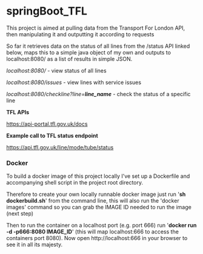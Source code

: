 # springBoot_TFL


This project is aimed at pulling data from the Transport For London API, then manipulating it and outputting it according to requests

So far it retrieves data on the status of all lines from the /status API linked below, maps this to a simple java object of my own and outputs to localhost:8080/ as a list of results in simple JSON. 

_localhost:8080/_ - view status of all lines

_localhost:8080/issues_ - view lines with service issues

_localhost:8080/checkline?line=**line_name**_ - check the status of a specific line

**TFL APIs**

https://api-portal.tfl.gov.uk/docs

**Example call to TFL status endpoint**

https://api.tfl.gov.uk/line/mode/tube/status


### Docker

To build a docker image of this project locally I've set up a Dockerfile and accompanying shell script in the project root directory.

Therefore to create your own locally runnable docker image just run '__sh dockerbuild.sh__' from the command line, this will also run the 'docker images' command so you can grab the IMAGE ID needed to run the image (next step)

Then to run the container on a localhost port (e.g. port 666) run '__docker run -d -p666:8080 IMAGE_ID__' (this will map localhost:666 to access the containers port 8080). Now open http://localhost:666 in your browser to see it in all its majesty.


